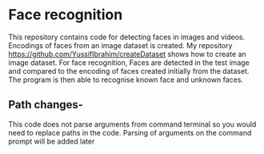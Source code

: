 # Face recognition
This repository contains code for detecting faces in images and videos. Encodings of faces from an image dataset is created. My repository https://github.com/YussifIbrahim/createDataset shows how to create an image dataset. For face recognition, Faces are detected in the test image and compared to the encoding of faces created initially from the dataset. The program is then able to recognise known face and unknown faces.

## Path changes-
This code does not parse arguments from command terminal so you would need to replace paths in the code. Parsing of arguments on the command prompt will be added later
